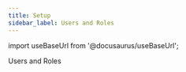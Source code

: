 ```yaml
---
title: Setup
sidebar_label: Users and Roles
---
```


import useBaseUrl from '@docusaurus/useBaseUrl'; 

<span className="hero__title">Users and Roles</span>